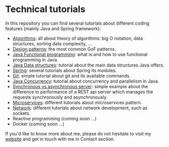 # Technical tutorials
In this repository you can find several tutorials about different coding features (mainly Java and Spring framework):
- [Algorithms](https://github.com/ManuMyGit/CodingTutorials/tree/main/algorithmics): all about theory of algorithms: big O notation, data structures, sorting data complexity, ...
- [Design patterns](https://github.com/ManuMyGit/CodingTutorials/tree/main/designpatterns): the most common GoF patterns.
- [Java Functional programming](https://github.com/ManuMyGit/CodingTutorials/tree/main/functionalprogramming): what is and how to use functional programming in Java.
- [Java Data structures](https://github.com/ManuMyGit/CodingTutorials/tree/main/datastructure): tutorial about the main data structures Java offers.
- [Spring](https://github.com/ManuMyGit/CodingTutorials/tree/main/spring): several tutorials about Spring its modules.
- [Git](https://github.com/ManuMyGit/CodingTutorials/blob/main/git.md): simple tutorial about git and its available commands.
- [Java Concurrency](https://github.com/ManuMyGit/CodingTutorials/tree/main/concurrency): tutorial about concurrency and parallelism in Java.
- [Synchronous vs asynchronous server](https://github.com/ManuMyGit/CodingTutorials/tree/main/syncasyncserver): simple example about the difference in performance of a REST api server which manages the requests synchronously and asynchronously. 
- [Microservices](https://github.com/ManuMyGit/CodingTutorials/tree/main/microservices): different tutorials about microservices pattern.
- [Network](https://github.com/ManuMyGit/CodingTutorials/tree/main/network): different tutorials about network development, such as sockets.
- Reactive programming (coming soon ...)
- Docker (coming soon ...)

If you'd like to know more about me, please do not hesitate to visit my [website](http://manueljaenlopez.ddns.net/) and get in touch with me in Contact section.